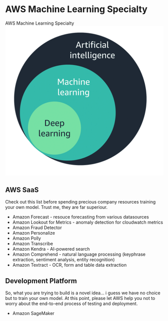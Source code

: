 # AWS Machine Learning Specialty
AWS Machine Learning Specialty
![](images/ai_ml_dl.png)

## AWS SaaS
Check out this list before spending precious company resources training your own model. Trust me, they are far superiour.

- Amazon Forecast - resouce forecasting from various datasources
- Amazon Lookout for Metrics - anomaly detection for cloudwatch metrics
- Amazon Fraud Detector
- Amazon Personalize
- Amazon Polly
- Amazon Transcribe
- Amazon Kendra - AI-powered search
- Amazon Comprehend - natural language processing (keyphrase extraction, sentiment analysis, entity recognition)
- Amazon Textract - OCR, form and table data extraction

## Development Platform
So, what you are trying to build is a novel idea... i guess we have no choice but to train your own model. At this point, please let AWS help you not to worry about the end-to-end process of testing and deployment.
- Amazon SageMaker
